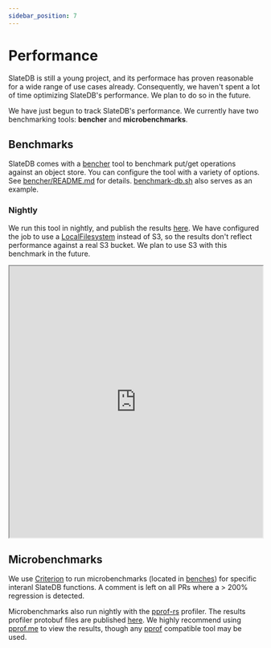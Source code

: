 ```yaml
---
sidebar_position: 7
---
```


# Performance

SlateDB is still a young project, and its performace has proven reasonable for a wide range of use cases already. Consequently, we haven't spent a lot of time optimizing SlateDB's performance. We plan to do so in the future.

We have just begun to track SlateDB's performance. We currently have two benchmarking tools: **bencher** and **microbenchmarks**.

## Benchmarks

SlateDB comes with a [bencher](https://github.com/slatedb/slatedb/tree/main/src/bencher) tool to benchmark put/get operations against an object store. You can configure the tool with a variety of options. See [bencher/README.md](https://github.com/slatedb/slatedb/tree/main/src/bencher) for details. [benchmark-db.sh](https://github.com/slatedb/slatedb/blob/main/src/bencher/benchmark-db.sh) also serves as an example.

### Nightly

We run this tool in nightly, and publish the results [here](https://slatedb.io/performance/benchmarks/main). We have configured the job to use a [LocalFilesystem](https://docs.rs/object_store/latest/object_store/local/struct.LocalFileSystem.html) instead of S3, so the results don't reflect performance against a real S3 bucket. We plan to use S3 with this benchmark in the future.

<iframe src="https://slatedb.io/performance/benchmarks/main/" width="100%" height="540px"></iframe>

## Microbenchmarks

We use [Criterion](https://bheisler.github.io/criterion.rs/) to run microbenchmarks (located in [benches](https://github.com/slatedb/slatedb/tree/main/benches)) for specific interanl SlateDB functions. A comment is left on all PRs where a > 200% regression is detected.

Microbenchmarks also run nightly with the [pprof-rs](https://github.com/tikv/pprof-rs) profiler. The results profiler protobuf files are published [here](https://github.com/slatedb/slatedb-website/tree/gh-pages/performance/microbenchmark-pprofs/main). We highly recommend using [pprof.me](https://pprof.me/) to view the results, though any [pprof](https://github.com/google/pprof) compatible tool may be used.